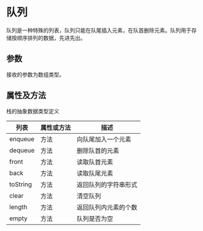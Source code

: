 # 队列

队列是一种特殊的列表，队列只能在队尾插入元素，在队首删除元素。队列用于存储按顺序排列的数据，先进先出。

## 参数

接收的参数为数组类型。

## 属性及方法

栈的抽象数据类型定义

| 列表 | 属性或方法 | 描述 |
|----|----|----|
| enqueue | 方法 | 向队尾加入一个元素 |
| dequeue | 方法 | 删除队首的元素 |
| front | 方法 | 读取队首元素 |
| back | 方法 | 读取队尾元素 |
| toString | 方法 | 返回队列的字符串形式 |
| clear | 方法 | 清空队列 |
| length | 方法 | 返回队列内元素的个数 |
| empty | 方法 | 队列是否为空 |
